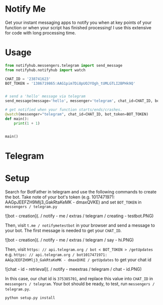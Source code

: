 # Notify Me

Get your instant messaging apps to notify you when at key points of your function or when your script has
finished processing! I use this extensive for code with long processing time.

# Usage
```python
from notifyhub.messengers.telegram import send_message
from notifyhub.notifyhub import watch

CHAT_ID = '238741623'
BOT_TOKEN = '1386719865:AAG1pim7Di8pUOJYOgh_tUMLGTLI2BPHk9Q'


# send a 'hello' message via telegram
send_message(message='hello', messenger='telegram', chat_id=CHAT_ID, bot_token=BOT_TOKEN)

# get notified when your function starts/ends/crashes.
@watch(messenger="telegram", chat_id=CHAT_ID, bot_token=BOT_TOKEN)
def main():
    print(1 + 1)


main()
```


# Telegram

# Setup

Search for BotFather in telegram and use the following commands to create the bot. Take note of your bot's token
(e.g. 1017471971: AAGpJEEFZH9Mlj3_GakRtaKeMK - dmaxQVKE) and set `BOT_TOKEN` in `messengers / telegram.py`

![bot - creation](. / notify - me / extras / telegram / creating - testbot.PNG)

Then, visit `t.me / notifymetestbot` in your browser and send a message to your bot. The first message is needed to get
your `CHAT_ID`.

![bot - creation](. / notify - me / extras / telegram / say - hi.PNG)

Then, visit `https: // api.telegram.org / bot < BOT_TOKEN > /getUpdates` e.g. `https: // api.telegram.org / bot1017471971: AAGpJEEFZH9Mlj3_GakRtaKeMK - dmaxQVKE / getUpdates` to get your chat id

![chat - id - retrieval](. / notify - meextras / telegram / chat - id.PNG)

In this case, our chat id is `375385701`, and replace this value into `CHAT_ID` in `messengers / telegram`. Your bot
should be ready, to test, run `messengers / telegram.py`.

```
python setup.py install
```
